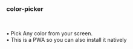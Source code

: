 ### color-picker
<br />

• Pick Any color from your screen.
<br />
• This is a PWA so you can also install it natively
